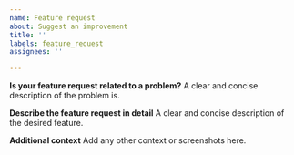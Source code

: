 ```yaml
---
name: Feature request
about: Suggest an improvement
title: ''
labels: feature_request
assignees: ''

---
```


**Is your feature request related to a problem?**
A clear and concise description of the problem is.

**Describe the feature request in detail**
A clear and concise description of the desired feature.

**Additional context**
Add any other context or screenshots here.

